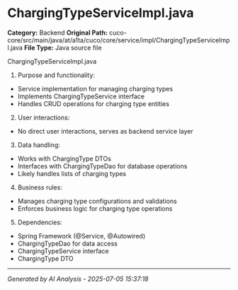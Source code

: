 # ChargingTypeServiceImpl.java

**Category:** Backend
**Original Path:** cuco-core/src/main/java/at/a1ta/cuco/core/service/impl/ChargingTypeServiceImpl.java
**File Type:** Java source file

ChargingTypeServiceImpl.java
1. Purpose and functionality:
- Service implementation for managing charging types
- Implements ChargingTypeService interface
- Handles CRUD operations for charging type entities

2. User interactions:
- No direct user interactions, serves as backend service layer

3. Data handling:
- Works with ChargingType DTOs
- Interfaces with ChargingTypeDao for database operations
- Likely handles lists of charging types

4. Business rules:
- Manages charging type configurations and validations
- Enforces business logic for charging type operations

5. Dependencies:
- Spring Framework (@Service, @Autowired)
- ChargingTypeDao for data access
- ChargingTypeService interface
- ChargingType DTO

---
*Generated by AI Analysis - 2025-07-05 15:37:18*
